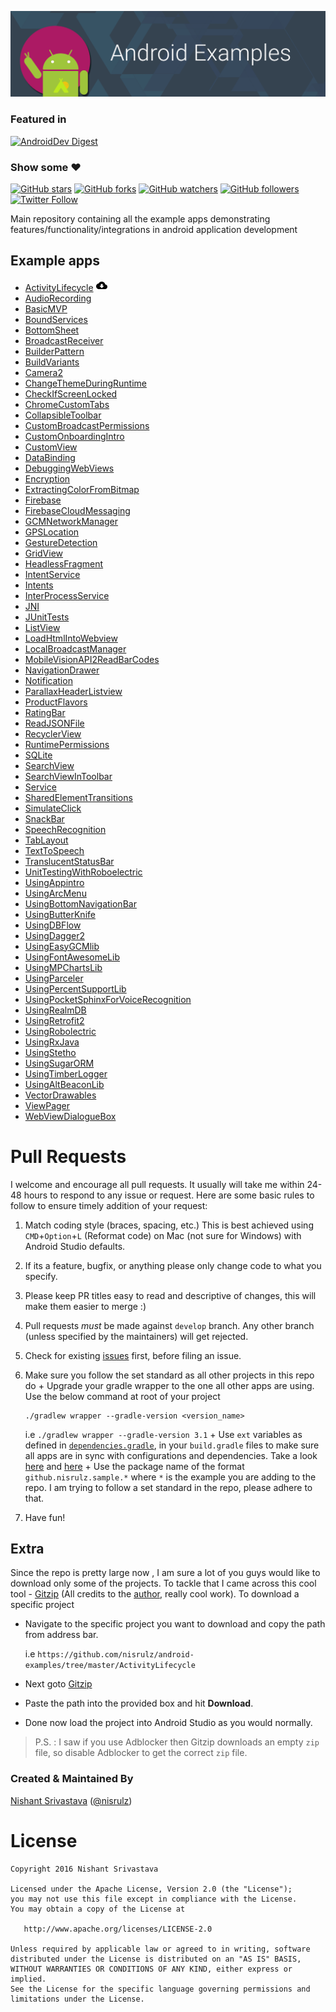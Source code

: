 ![Image](/img/github_banner.png)

### Featured in
[![AndroidDev Digest](https://img.shields.io/badge/AndroidDev%20Digest-%23100-blue.svg)](https://www.androiddevdigest.com/digest-100/)

### Show some :heart:
[![GitHub stars](https://img.shields.io/github/stars/nisrulz/android-examples.svg?style=social&label=Star)](https://github.com/nisrulz/android-examples) [![GitHub forks](https://img.shields.io/github/forks/nisrulz/android-examples.svg?style=social&label=Fork)](https://github.com/nisrulz/android-examples/fork) [![GitHub watchers](https://img.shields.io/github/watchers/nisrulz/android-examples.svg?style=social&label=Watch)](https://github.com/nisrulz/android-examples) [![GitHub followers](https://img.shields.io/github/followers/nisrulz.svg?style=social&label=Follow)](https://github.com/nisrulz/android-examples)  
[![Twitter Follow](https://img.shields.io/twitter/follow/nisrulz.svg?style=social)](https://twitter.com/nisrulz)

Main repository containing all the example apps demonstrating features/functionality/integrations in android application development

## Example apps
+ [ActivityLifecycle](/ActivityLifecycle) [![download](/img/ic_download.png)](https://kinolien.github.com/gitzip/?download=https://github.com/nisrulz/android-examples/tree/master/ActivityLifecycle)
+ [AudioRecording](/AudioRecording)
+ [BasicMVP](/BasicMVP)
+ [BoundServices](/BoundServices)
+ [BottomSheet](/BottomSheet)
+ [BroadcastReceiver](/BroadcastReceiver)
+ [BuilderPattern](/BuilderPattern)
+ [BuildVariants](/BuildVariants)
+ [Camera2](/Camera2)
+ [ChangeThemeDuringRuntime](/ChangeThemeDuringRuntime)
+ [CheckIfScreenLocked](/CheckIfScreenLocked)
+ [ChromeCustomTabs](/ChromeCustomTabs)
+ [CollapsibleToolbar](/CollapsibleToolbar)
+ [CustomBroadcastPermissions](/CustomBroadcastPermissions)
+ [CustomOnboardingIntro](/CustomOnboardingIntro)
+ [CustomView](/CustomView)
+ [DataBinding](/DataBinding)
+ [DebuggingWebViews](/DebuggingWebViews)
+ [Encryption](/Encryption)
+ [ExtractingColorFromBitmap](/ExtractingColorFromBitmap)
+ [Firebase](/Firebase)
+ [FirebaseCloudMessaging](/FirebaseCloudMessaging)
+ [GCMNetworkManager](/GCMNetworkManager)
+ [GPSLocation](/GPSLocation)
+ [GestureDetection](/GestureDetection)
+ [GridView](/GridView)
+ [HeadlessFragment](/HeadlessFragment)
+ [IntentService](/IntentService)
+ [Intents](/Intents)
+ [InterProcessService](/InterProcessService)
+ [JNI](/JNI)
+ [JUnitTests](/JUnitTests)
+ [ListView](/ListView)
+ [LoadHtmlIntoWebview](/LoadHtmlIntoWebview)
+ [LocalBroadcastManager](/LocalBroadcastManager)
+ [MobileVisionAPI2ReadBarCodes](/MobileVisionAPI2ReadBarCodes)
+ [NavigationDrawer](/NavigationDrawer)
+ [Notification](/Notification)
+ [ParallaxHeaderListview](/ParallaxHeaderListview)
+ [ProductFlavors](/ProductFlavors)
+ [RatingBar](/RatingBar)
+ [ReadJSONFile](/ReadJSONFile)
+ [RecyclerView](/RecyclerView)
+ [RuntimePermissions](/RuntimePermissions)
+ [SQLite](/SQLite)
+ [SearchView](/SearchView)
+ [SearchViewInToolbar](/SearchViewInToolbar)
+ [Service](/Service)
+ [SharedElementTransitions](/SharedElementTransitions)
+ [SimulateClick](/SimulateClick)
+ [SnackBar](/SnackBar)
+ [SpeechRecognition](/SpeechRecognition)
+ [TabLayout](/TabLayout)
+ [TextToSpeech](/TextToSpeech)
+ [TranslucentStatusBar](/TranslucentStatusBar)
+ [UnitTestingWithRoboelectric](/UnitTestingWithRoboelectric)
+ [UsingAppintro](/UsingAppintro)
+ [UsingArcMenu](/UsingArcMenu)
+ [UsingBottomNavigationBar](/UsingBottomNavigationBar)
+ [UsingButterKnife](/UsingButterKnife)
+ [UsingDBFlow](/UsingDBFlow)
+ [UsingDagger2](/UsingDagger2)
+ [UsingEasyGCMlib](/UsingEasyGCMlib)
+ [UsingFontAwesomeLib](/UsingFontAwesomeLib)
+ [UsingMPChartsLib](/UsingMPChartsLib)
+ [UsingParceler](/UsingParceler)
+ [UsingPercentSupportLib](/UsingPercentSupportLib)
+ [UsingPocketSphinxForVoiceRecognition](/UsingPocketSphinxForVoiceRecognition)
+ [UsingRealmDB](/UsingRealmDB)
+ [UsingRetrofit2](/UsingRetrofit2)
+ [UsingRobolectric](/UsingRobolectric)
+ [UsingRxJava](/UsingRxJava)
+ [UsingStetho](/UsingStetho)
+ [UsingSugarORM](/UsingSugarORM)
+ [UsingTimberLogger](/UsingTimberLogger)
+ [UsingAltBeaconLib](/UsingltBeaconLib)
+ [VectorDrawables](/VectorDrawables)
+ [ViewPager](/ViewPager)
+ [WebViewDialogueBox](/WebViewDialogueBox)


# Pull Requests
I welcome and encourage all pull requests. It usually will take me within 24-48 hours to respond to any issue or request. Here are some basic rules to follow to ensure timely addition of your request:
  1. Match coding style (braces, spacing, etc.) This is best achieved using `CMD`+`Option`+`L` (Reformat code) on Mac (not sure for Windows) with Android Studio defaults.
  2. If its a feature, bugfix, or anything please only change code to what you specify.
  3. Please keep PR titles easy to read and descriptive of changes, this will make them easier to merge :)
  4. Pull requests _must_ be made against `develop` branch. Any other branch (unless specified by the maintainers) will get rejected.
  5. Check for existing [issues](https://github.com/nisrulz/android-examples/issues) first, before filing an issue.
  6. Make sure you follow the set standard as all other projects in this repo do
    + Upgrade your gradle wrapper to the one all other apps are using. Use the below command at root of your project

        ```
        ./gradlew wrapper --gradle-version <version_name>
        ```
        i.e `./gradlew wrapper --gradle-version 3.1`
    + Use `ext` variables as defined in [`dependencies.gradle`](/dependencies.gradle), in your `build.gradle` files to make sure all apps are in sync with configurations and dependencies. Take a look [here](/DataBinding/app/build.gradle) and [here](/DataBinding/build.gradle)
    + Use the package name of the format `github.nisrulz.sample.*` where `*` is the example you are adding to the repo. I am trying to follow a set standard in the repo, please adhere to that.
  7. Have fun!

## Extra
Since the repo is pretty large now , I am sure a lot of you guys would like to download only some of the projects. To tackle that I came across this cool tool - [Gitzip](https://github.com/KinoLien/gitzip) (All credits to the [author](https://github.com/KinoLien), really cool work). To download a specific project
  + Navigate to the specific project you want to download and copy the path from address bar.

    i.e `https://github.com/nisrulz/android-examples/tree/master/ActivityLifecycle`
  + Next goto [Gitzip](https://kinolien.github.io/gitzip/)
  + Paste the path into the provided box and hit **Download**.
  + Done now load the project into Android Studio as you would normally.

> P.S. : I saw if you use Adblocker then Gitzip downloads an empty `zip` file, so disable Adblocker to get the correct `zip` file.

### Created & Maintained By
[Nishant Srivastava](https://github.com/nisrulz) ([@nisrulz](https://www.twitter.com/nisrulz))


License
=======

    Copyright 2016 Nishant Srivastava

    Licensed under the Apache License, Version 2.0 (the "License");
    you may not use this file except in compliance with the License.
    You may obtain a copy of the License at

       http://www.apache.org/licenses/LICENSE-2.0

    Unless required by applicable law or agreed to in writing, software
    distributed under the License is distributed on an "AS IS" BASIS,
    WITHOUT WARRANTIES OR CONDITIONS OF ANY KIND, either express or implied.
    See the License for the specific language governing permissions and
    limitations under the License.
